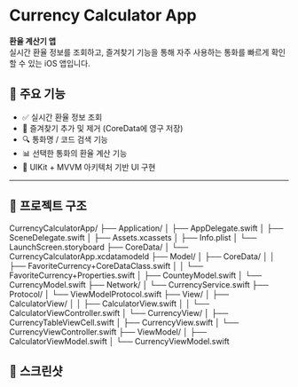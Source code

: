 # Currency Calculator App

**환율 계산기 앱**  
실시간 환율 정보를 조회하고, 즐겨찾기 기능을 통해 자주 사용하는 통화를 빠르게 확인할 수 있는 iOS 앱입니다.


## 🧩 주요 기능

- ✅ 실시간 환율 정보 조회
- 📌 즐겨찾기 추가 및 제거 (CoreData에 영구 저장)
- 🔍 통화명 / 코드 검색 기능
- 📊 선택한 통화의 환율 계산 기능
- 🎨 UIKit + MVVM 아키텍처 기반 UI 구현

---

## 📁 프로젝트 구조
CurrencyCalculatorApp/
├── Application/
│   ├── AppDelegate.swift
│   ├── SceneDelegate.swift
│   ├── Assets.xcassets
│   ├── Info.plist
│   └── LaunchScreen.storyboard
├── CoreData/
│   └── CurrencyCalculatorApp.xcdatamodeld
├── Model/
│   ├── CoreData/
│   │   ├── FavoriteCurrency+CoreDataClass.swift
│   │   └── FavoriteCurrency+Properties.swift
│   ├── CounteyModel.swift
│   └── CurrencyModel.swift
├── Network/
│   └── CurrencyService.swift
├── Protocol/
│   └── ViewModelProtocol.swift
├── View/
│   ├── CalculatorView/
│   │   ├── CalculatorView.swift
│   │   └── CalculatorViewController.swift
│   └── CurrencyView/
│       ├── CurrencyTableViewCell.swift
│       ├── CurrencyView.swift
│       └── CurrencyViewController.swift
├── ViewModel/
│   ├── CalculatorViewModel.swift
│   └── CurrencyViewModel.swift

## 📸 스크린샷

